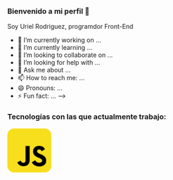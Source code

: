 ### Bienvenido a mi perfil 👋 

Soy Uriel Rodriguez, programdor Front-End

- 🔭 I’m currently working on ...
- 🌱 I’m currently learning ...
- 👯 I’m looking to collaborate on ...
- 🤔 I’m looking for help with ...
- 💬 Ask me about ...
- 📫 How to reach me: ...
- 😄 Pronouns: ...
- ⚡ Fun fact: ...
-->


### Tecnologías con las que actualmente trabajo:

<img src="./javascript-svgrepo-com.svg " width="100px">
